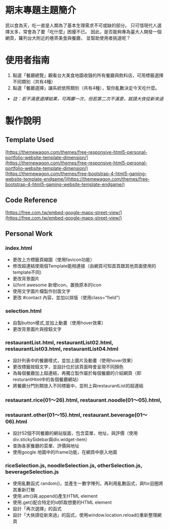 # 期末專題主題簡介
民以食為天，吃一直是人類為了基本生理需求不可或缺的部分。
只可惜現代人選擇太多，常會為了要「吃什麼」困擾不已。
因此，是否能夠專為臺大人開發一個網頁，羅列台大附近的巷弄美食與餐廳，
並幫助使用者挑選呢？
# 使用者指南
1) 點選「餐廳總覽」觀看台大美食地圖收錄的所有餐廳與飲料店，可用標籤選擇不同類別（共有4種）
2) 點選「餐廳選擇」讓系統依照類別（共有4種），幫你亂數決定今天吃什麼。
* _註：若不滿意選擇結果，可再躑一次，但若第二次不滿意，就請大俠從新來過_

# 製作說明
## Template Used
[https://themewagon.com/themes/free-responsive-html5-personal-portfolio-website-template-dimension/](https://themewagon.com/themes/free-responsive-html5-personal-portfolio-website-template-dimension/)
[https://themewagon.com/themes/free-bootstrap-4-html5-gaming-website-template-endgame/](https://themewagon.com/themes/free-bootstrap-4-html5-gaming-website-template-endgame/)

## Code Reference
[https://free.com.tw/embed-google-maps-street-view/](https://free.com.tw/embed-google-maps-street-view/)

## Personal Work
### index.html
* 更改上方標籤頁縮圖（使用favicon功能）
* 修改超連結使兩個Template能相連接（由網頁可知首頁跟其他頁面使用的template不同)
* 更改背景圖片
* 以font awesome 新增icon，置換原本的icon
* 使用文字圖片檔製作封面文字
* 更改 #contact 內容，並加以排版（使用class="field")

### selection.html
* 自製button樣式,並加上動畫（使用hover效果）
* 更改背景圖片與按鈕文字

### restaurantList.html, restaurantList02.html, restaurantList03.html, restaurantList04.html
* 設計列表中的餐廳樣式，並加上圖片及動畫（使用hover效果）
* 更改標籤按鈕文字，並設計位於該頁面時會呈現不同顏色
* 為每個餐廳加上超連結，再獨立製作屬於每個餐廳的介紹網頁（即resturantHtml中的各個餐廳網站）
* 將餐廳分門別類放入不同標籤中，並附上與restaurantList的超連結

### restaurant.rice(01～26).html, restaurant.noodle(01～05).html, 
### restaurant.other(01～15).html, restaurant.beverage(01～06).html
* 設計52個不同餐廳的網站版面，包含菜單，地址，與評價（使用div.stickySidebar與div.widget-item）
* 查詢各家餐廳的菜單、評價與地址
* 使用google 地圖中的iframe功能，在網頁中嵌入地圖

### riceSelection.js, noodleSelection.js, otherSelection.js, beverageSelection.js
* 使用亂數函式 random()，並產生一數字陣列，再利用亂數函式，與for迴圈將其重新打散
* 使用.attr()與.append()產生HTML element
* 使用.get()配合特定的id抓取想要的HTML element
* 設計「再次選擇」的函式
* 設計「大俠請從新來過」的函式，使用window.location.reload()重新整理網頁
